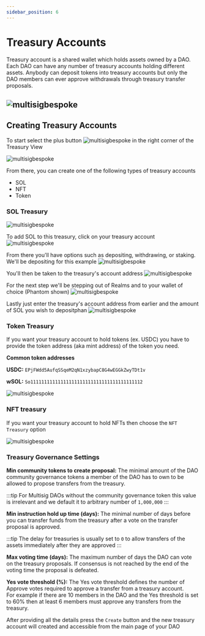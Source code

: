 ```yaml
---
sidebar_position: 6
---
```


# Treasury Accounts

Treasury account is a shared wallet which holds assets
owned by a DAO. Each DAO can have any number of treasury accounts
holding different assets. Anybody can deposit tokens into treasury accounts
but only the DAO members can ever approve withdrawals through treasury transfer proposals.

![multisigbespoke](/img/treasuryAccount/vaults.png)
---

## Creating Treasury Accounts

To start select the plus button ![multisigbespoke](/img/treasuryAccount/add_treasury.png) in the right corner of the Treasury View

![multisigbespoke](/img/treasuryAccount/vaults.png)

From there, you can create one of the following types of treasury accounts
- SOL
- NFT
- Token

### SOL Treasury
![multisigbespoke](/img/treasuryAccount/sol.png)

To add SOL to this treasury, click on your treasury account
![multisigbespoke](/img/treasuryAccount/treasury_account.png)

From there you'll have options such as depositing, withdrawing, or staking. We'll be depositing for this example
![multisigbespoke](/img/treasuryAccount/deposit_withdraw_stake.png)

You'll then be taken to the treasury's account address
![multisigbespoke](/img/treasuryAccount/deposit_account_address.png)


For the next step we'll be stepping out of Realms and to your wallet of choice (Phantom shown)
![multisigbespoke](/img/treasuryAccount/phantom_send.png)

Lastly just enter the treasury's account address from earlier and the amount of SOL you wish to depositphan
![multisigbespoke](/img/treasuryAccount/phantom_deposit.png)

### Token Treasury

If you want your treasury account to hold tokens (ex. USDC) you have to provide the token address (aka mint address) of the token you need.

**Common token addresses**

**USDC:**  `EPjFWdd5AufqSSqeM2qN1xzybapC8G4wEGGkZwyTDt1v`

**wSOL:** `So11111111111111111111111111111111111111112`

![multisigbespoke](/img/treasuryAccount/usdc.png)



### NFT treasury

If you want your treasury account to hold NFTs then choose the `NFT Treasury` option

![multisigbespoke](/img/treasuryAccount/nft.png)

### Treasury Governance Settings

**Min community tokens to create proposal:** The minimal amount of the DAO community governance tokens
a member of the DAO has to own to be allowed to propose transfers from the treasury.  

:::tip
For Multisig DAOs without the community governance token this value is irrelevant and we default it
to arbitrary number of `1,000,000`
:::

**Min instruction hold up time (days):** The minimal number of days before you can transfer funds from the treasury after a vote on the transfer proposal is approved.

:::tip
The delay for treasuries is usually set to `0` to allow transfers of the assets immediately after they are approved
:::

**Max voting time (days):** The maximum number of days the DAO can vote on the treasury proposals.
If consensus is not reached by the end of the voting time the proposal is defeated.

**Yes vote threshold (%):** The Yes vote threshold defines the number of Approve votes required to approve a transfer from a treasury account.  
For example if there are 10 members in the DAO and the Yes threshold is set to 60% then at least 6 members must approve any transfers from the treasury.


After providing all the details press the `Create` button and the new treasury account will created and accessible from the main page of your DAO
